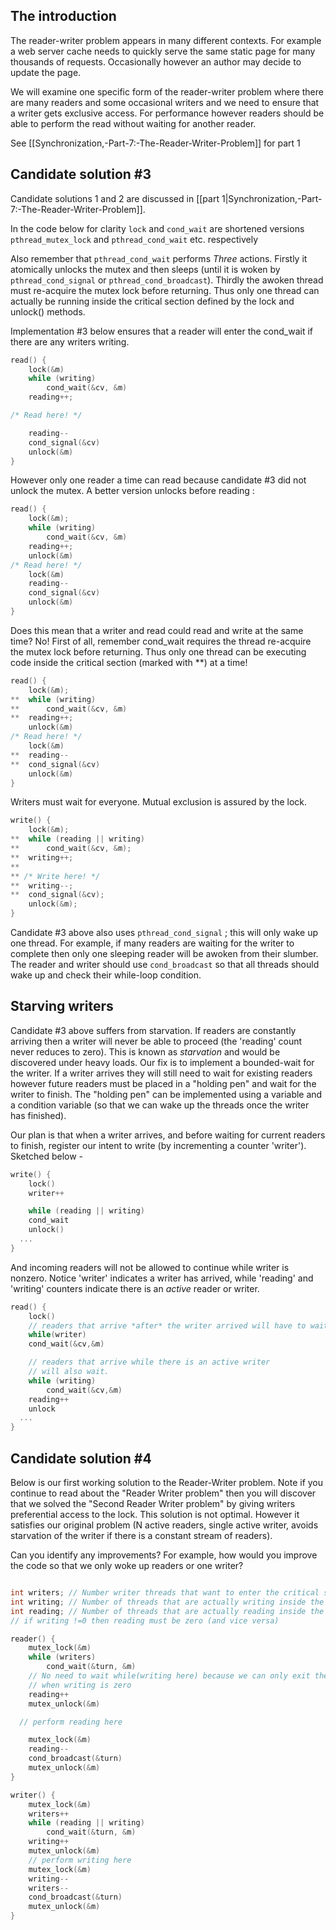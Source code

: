 ## The introduction

The reader-writer problem appears in many different contexts. For example a web server cache needs to quickly serve the same static page for many thousands of requests. Occasionally however an author may decide to update the page.

We will examine one specific form of the reader-writer problem where there are many readers and some occasional writers and we need to ensure that a writer gets exclusive access. For performance however readers should be able to perform the read without waiting for another reader. 

See [[Synchronization,-Part-7:-The-Reader-Writer-Problem]] for part 1

## Candidate solution #3
Candidate solutions 1 and 2 are discussed in [[part 1|Synchronization,-Part-7:-The-Reader-Writer-Problem]].


In the code below for clarity `lock` and `cond_wait` are shortened versions `pthread_mutex_lock` and `pthread_cond_wait` etc. respectively

Also remember that `pthread_cond_wait` performs *Three* actions. Firstly it atomically unlocks the mutex and then sleeps (until it is woken by `pthread_cond_signal` or `pthread_cond_broadcast`). Thirdly the awoken thread must re-acquire the mutex lock before returning. Thus only one thread can actually be running inside the critical section defined by the lock and unlock() methods.

Implementation #3 below ensures that a reader will enter the cond_wait if there are any writers writing.
```C
read() {
    lock(&m)
    while (writing)
        cond_wait(&cv, &m)
    reading++;

/* Read here! */

    reading--
    cond_signal(&cv)
    unlock(&m)
}
```
However only one reader a time can read because candidate #3 did not unlock the mutex. A better version unlocks before reading :
```C
read() {
    lock(&m);
    while (writing)
        cond_wait(&cv, &m)
    reading++;
    unlock(&m)
/* Read here! */
    lock(&m)
    reading--
    cond_signal(&cv)
    unlock(&m)
}
```
Does this mean that a writer and read could read and write at the same time? No! First of all, remember cond_wait requires the thread re-acquire the  mutex lock before returning. Thus only one thread can be executing code inside the critical section (marked with **) at a time!
```C
read() {
    lock(&m);
**  while (writing)
**      cond_wait(&cv, &m)
**  reading++;
    unlock(&m)
/* Read here! */
    lock(&m)
**  reading--
**  cond_signal(&cv)
    unlock(&m)
}
```


Writers must wait for everyone. Mutual exclusion is assured by the lock. 
```C
write() {
    lock(&m);
**  while (reading || writing)
**      cond_wait(&cv, &m);
**  writing++;
**
** /* Write here! */
**  writing--;
**  cond_signal(&cv);
    unlock(&m);
}
```

Candidate #3 above also uses `pthread_cond_signal` ; this will only wake up one thread. For example, if many readers are waiting for the writer to complete then only one sleeping reader will be awoken from their slumber. The reader and writer should use `cond_broadcast` so that all threads should wake up and check their while-loop condition.


## Starving writers
Candidate #3 above suffers from starvation. If readers are constantly arriving then a writer will never be able to proceed (the 'reading' count never reduces to zero). This is known as *starvation* and would be discovered under heavy loads. Our fix is to implement a bounded-wait for the writer. If a writer arrives they will still need to wait for existing readers however future readers must be placed in a "holding pen" and wait for the writer to finish. The "holding pen" can be implemented using a variable and a condition variable (so that we can wake up the threads once the writer has finished).

Our plan is that when a writer arrives, and before waiting for current readers to finish, register our intent to write (by incrementing a counter 'writer'). Sketched below - 

```C
write() {
    lock()
    writer++

    while (reading || writing)
    cond_wait
    unlock()
  ...
}
```

And incoming readers will not be allowed to continue while writer is nonzero. Notice 'writer' indicates a writer has arrived, while 'reading' and 'writing' counters indicate there is an _active_ reader or writer.
```C
read() {
    lock()
    // readers that arrive *after* the writer arrived will have to wait here!
    while(writer)
    cond_wait(&cv,&m)

    // readers that arrive while there is an active writer
    // will also wait.
    while (writing) 
        cond_wait(&cv,&m)
    reading++
    unlock
  ...
}
```

## Candidate solution #4
Below is our first working solution to the Reader-Writer problem. 
Note if you continue to read about the "Reader Writer problem" then you will discover that we solved the "Second Reader Writer problem" by giving writers preferential access to the lock. This solution is not optimal. However it satisfies our original problem (N active readers, single active writer, avoids starvation of the writer if there is a constant stream of readers). 

Can you identify any improvements? For example, how would you improve the code so that we only woke up readers or one writer? 
```C

int writers; // Number writer threads that want to enter the critical section (some or all of these may be blocked)
int writing; // Number of threads that are actually writing inside the C.S. (can only be zero or one)
int reading; // Number of threads that are actually reading inside the C.S.
// if writing !=0 then reading must be zero (and vice versa)

reader() {
    mutex_lock(&m)
    while (writers)
        cond_wait(&turn, &m)
    // No need to wait while(writing here) because we can only exit the above loop
    // when writing is zero
    reading++
    mutex_unlock(&m)

  // perform reading here

    mutex_lock(&m)
    reading--
    cond_broadcast(&turn)
    mutex_unlock(&m)
}

writer() {
    mutex_lock(&m)  
    writers++  
    while (reading || writing)   
        cond_wait(&turn, &m)  
    writing++  
    mutex_unlock(&m)  
    // perform writing here  
    mutex_lock(&m)  
    writing--  
    writers--  
    cond_broadcast(&turn)  
    mutex_unlock(&m)  
}
```